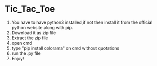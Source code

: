 # Tic_Tac_Toe
1. You have to have python3 installed,if not then install it from the official python website along with pip.
2. Download it as zip file
3. Extract the zip file
4. open cmd
5. type "pip install colorama" on cmd without quotations
6. run the .py file
7. Enjoy!
